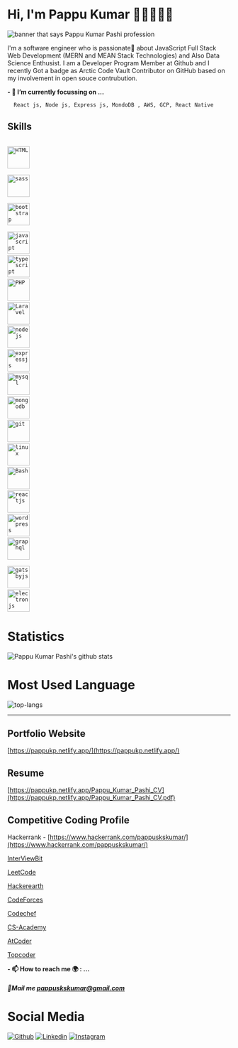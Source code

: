 # Hi, I'm Pappu Kumar 👋🏾👨‍🎓‍💻

<img src="https://user-images.githubusercontent.com/46879554/89623810-e53d4e80-d8b2-11ea-8966-f32fe89fe28f.jpg" alt="banner that says Pappu Kumar Pashi profession">

I'm a software engineer who is passionate💖 about JavaScript Full Stack Web Development (MERN and MEAN Stack Technologies) and Also Data Science Enthusist. I am a Developer Program Member at Github and I recently Got a badge as Arctic Code Vault Contributor on GitHub based on my involvement in open souce contrubution. 

**- 🔭 I’m currently focussing on ...**

      React js, Node js, Express js, MondoDB , AWS, GCP, React Native
 
## Skills

<code> <img title="HTML" height="50" src="https://www.vectorlogo.zone/logos/w3_html5/w3_html5-icon.svg" /> </code>
<code> <img title="sass" height="50" src="https://www.vectorlogo.zone/logos/sass-lang/sass-lang-ar21.svg" /> </code>
<code> <img title="bootstrap" height="50" src="https://www.vectorlogo.zone/logos/getbootstrap/getbootstrap-ar21.svg" /> </code>
<code> <img title="javascript" height="50" src="https://www.vectorlogo.zone/logos/javascript/javascript-horizontal.svg"/></code>
<code> <img title="typescript" height="50" src="https://www.vectorlogo.zone/logos/typescriptlang/typescriptlang-icon.svg"/></code>
<code> <img title="PHP"  height="50" src="https://www.vectorlogo.zone/logos/php/php-horizontal.svg"/></code>
<code> <img title="Laravel"  height="50" src="https://www.vectorlogo.zone/logos/laravel/laravel-ar21.svg"/></code>
<code> <img title="nodejs" height="50" src="https://www.vectorlogo.zone/logos/nodejs/nodejs-horizontal.svg"/></code>
<code> <img title="expressjs" height="50" src="https://www.vectorlogo.zone/logos/expressjs/expressjs-ar21.svg"/></code>
<code> <img title="mysql" height="50" src="https://www.vectorlogo.zone/logos/mysql/mysql-horizontal.svg"/></code>
<code> <img title="mongodb" height="50" src="https://www.vectorlogo.zone/logos/mongodb/mongodb-ar21.svg"></code>
<code> <img title="git" height="50" src="https://www.vectorlogo.zone/logos/git-scm/git-scm-ar21.svg"/></code>
<code> <img title="linux" height="50" src="https://www.vectorlogo.zone/logos/linux/linux-ar21.svg"/></code>
<code> <img title="Bash" height="50" src="https://www.vectorlogo.zone/logos/gnu_bash/gnu_bash-ar21.svg"/></code>
<code> <img title="reactjs" height="50" src="https://www.vectorlogo.zone/logos/reactjs/reactjs-icon.svg"/></code>
<code> <img title="wordpress" height="50" src="https://www.vectorlogo.zone/logos/wordpress/wordpress-icon.svg" /></code>
<code> <img title="graphql" height="50" src="https://www.vectorlogo.zone/logos/graphql/graphql-icon.svg" /> </code>
<code> <img title="gatsbyjs" height="50" src="https://www.vectorlogo.zone/logos/gatsbyjs/gatsbyjs-ar21.svg"></code>
<code> <img title="electronjs" height="50" src="https://www.vectorlogo.zone/logos/electronjs/electronjs-ar21.svg"></code>


# Statistics #

![Pappu Kumar Pashi's github stats](https://github-readme-stats.vercel.app/api?username=PappuKP&show_icons=true&theme=tokyonight)

# Most Used Language #

![top-langs](https://github-readme-stats.vercel.app/api/top-langs?username=pappukp&show_icons=true&title_color=fff&icon_color=79ff97&text_color=9f9f9f&bg_color=151515)

---

## Portfolio Website ##

[https://pappukp.netlify.app/](https://pappukp.netlify.app/)

## Resume ##

[https://pappukp.netlify.app/Pappu_Kumar_Pashi_CV](https://pappukp.netlify.app/Pappu_Kumar_Pashi_CV.pdf)

## Competitive Coding Profile ##

Hackerrank - [https://www.hackerrank.com/pappuskskumar/](https://www.hackerrank.com/pappuskskumar/)
	
[InterViewBit](https://www.interviewbit.com/profile/Pappu_Kumar_Pashi/)
	
[LeetCode](https://leetcode.com/pappu_kumar_pashi/)
	
[Hackerearth](https://www.hackerearth.com/@Pappu_Kumar_Pashi/)
	
[CodeForces](https://codeforces.com/profile/Pappu_kumar/)
	
[Codechef](https://www.codechef.com/users/pappu_kumar_20/)
	
[CS-Academy](https://csacademy.com/user/pappu_kumar/)
	
[AtCoder](https://atcoder.jp/users/pappu_kumar/)
	
[Topcoder](https://www.topcoder.com/members/Pappu_kumar/)
      
      
**- 📫 How to reach me 🌍 : ...**
##### 💌Mail me [pappuskskumar@gmail.com]()
# Social Media #
[![Github](https://img.shields.io/badge/-Github-000?style=flat&logo=Github&logoColor=white)](https://github.com/PappuKP)
[![Linkedin](https://img.shields.io/badge/-LinkedIn-blue?style=flat&logo=Linkedin&logoColor=white)](https://www.linkedin.com/in/pappu-kumar-pashi-75977a172/)
[![Instagram](https://img.shields.io/badge/-Instagram-c13584?style=flat&labelColor=c13584&logo=instagram&logoColor=white)](https://www.instagram.com/smart_boy_pappu_/)

